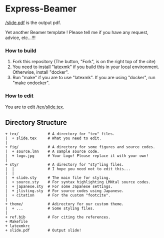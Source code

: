# Express-Beamer

[/slide.pdf](/slide.pdf) is the output pdf.

Yet another Beamer template !
Please tell me if you have any request, advice, etc...!!!

### How to build
1. Fork this repository (The button, "Fork", is on the right top of the cite)
2. You need to install "latexmk" if you build this in your local environment.
   Otherwise, install "docker".
3. Run "make" if you are to use "latexmk".
   If you are using "docker", run "make ondocker".

### How to edit

You are to edit [/tex/slide.tex](/tex/slide.tex).


## Directory Structure
```
+ tex/             # A directory for "tex" files.
|  + slide.tex     # What you need to edit.
|
+ fig/             # A directory for some figures and source codes.
|  + source.lmn    # A sample source code.
|  + logo.jpg      # Your Logo! Please replace it with your own!
|
+ sty/             # A directory for "sty"ling files.
|  |               # I hope you need not to edit this...
|  |
|  + slide.sty     # The main file for styling.
|  + source.sty    # For syntax highlighting LMNtal source codes.
|  + japanese.sty  # For some Japanese settings.
|  + jlisting.sty  # For source codes using Japanese.
|  + citation      # For the custom "footcite".
|
+ theme/           # Adirectory for our custom theme.
|  + ...           # Some styling files.
|
+ ref.bib          # For citing the references.
+ Makefile
+ latexmkrc
+ slide.pdf        # Output slide!
```




